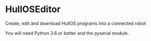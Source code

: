# HullOSEditor
Create, edit and download HullOS programs into a connected robot

You will need Python 3.6 or better and the pyserial module. 
